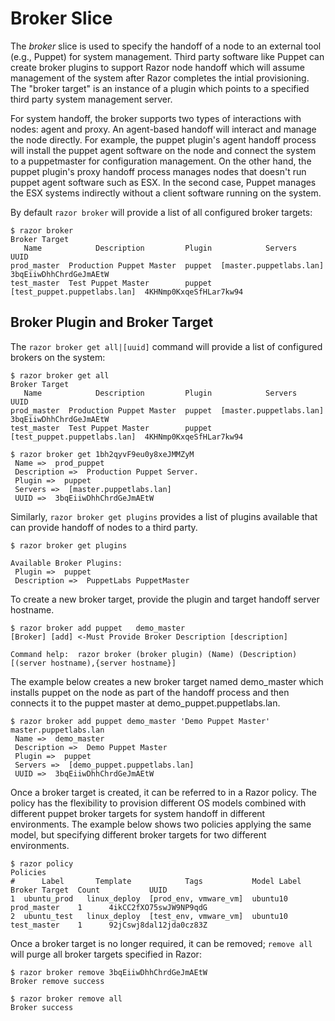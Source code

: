 # Broker Slice

The *broker* slice is used to specify the handoff of a node to an external tool (e.g., Puppet) for system management. Third party software like Puppet can create broker plugins to support Razor node handoff which will assume management of the system after Razor completes the intial provisioning. The "broker target" is an instance of a plugin which points to a specified third party system management server.

For system handoff, the broker supports two types of interactions with nodes: agent and proxy. An agent-based handoff will interact and manage the node directly. For example, the puppet plugin's agent handoff process will install the puppet agent software on the node and connect the system to a puppetmaster for configuration management. On the other hand, the puppet plugin's proxy handoff process manages nodes that doesn't run puppet agent software such as ESX. In the second case, Puppet manages the ESX systems indirectly without a client software running on the system.

By default `razor broker` will provide a list of all configured broker targets:

    $ razor broker
    Broker Target
       Name            Description         Plugin            Servers                      UUID
    prod_master  Production Puppet Master  puppet  [master.puppetlabs.lan]       3bqEiiwDhhChrdGeJmAEtW
    test_master  Test Puppet Master        puppet  [test_puppet.puppetlabs.lan]  4KHNmp0KxqeSfHLar7kw94


## Broker Plugin and Broker Target

The `razor broker get all|[uuid]` command will provide a list of configured brokers on the system:

    $ razor broker get all
    Broker Target
       Name            Description         Plugin            Servers                      UUID
    prod_master  Production Puppet Master  puppet  [master.puppetlabs.lan]       3bqEiiwDhhChrdGeJmAEtW
    test_master  Test Puppet Master        puppet  [test_puppet.puppetlabs.lan]  4KHNmp0KxqeSfHLar7kw94

    $ razor broker get 1bh2qyvF9eu0y8xeJMMZyM
     Name =>  prod_puppet
     Description =>  Production Puppet Server.
     Plugin =>  puppet
     Servers =>  [master.puppetlabs.lan]
     UUID =>  3bqEiiwDhhChrdGeJmAEtW

Similarly, `razor broker get plugins` provides a list of plugins available that can provide handoff of nodes to a third party.

    $ razor broker get plugins
    
    Available Broker Plugins:
     Plugin =>  puppet
     Description =>  PuppetLabs PuppetMaster

To create a new broker target, provide the plugin and target handoff server hostname.

    $ razor broker add puppet   demo_master
    [Broker] [add] <-Must Provide Broker Description [description]
    
    Command help:  razor broker (broker plugin) (Name) (Description) [(server hostname),{server hostname}]

The example below creates a new broker target named demo_master which installs puppet on the node as part of the handoff process and then connects it to the puppet master at demo_puppet.puppetlabs.lan.

    $ razor broker add puppet demo_master 'Demo Puppet Master' master.puppetlabs.lan
     Name =>  demo_master
     Description =>  Demo Puppet Master
     Plugin =>  puppet
     Servers =>  [demo_puppet.puppetlabs.lan]
     UUID =>  3bqEiiwDhhChrdGeJmAEtW

Once a broker target is created, it can be referred to in a Razor policy. The policy has the flexibility to provision different OS models combined with different puppet broker targets for system handoff in different environments. The example below shows two policies applying the same model, but specifying different broker targets for two different environments.

    $ razor policy
    Policies
    #      Label       Template            Tags           Model Label   Broker Target  Count           UUID
    1  ubuntu_prod   linux_deploy  [prod_env, vmware_vm]  ubuntu10      prod_master    1      4ikCC2fXO75swJW9NP9qdG
    2  ubuntu_test   linux_deploy  [test_env, vmware_vm]  ubuntu10      test_master    1      92jCswj8dal12jda0cz83Z

Once a broker target is no longer required, it can be removed; `remove all` will purge all broker targets specified in Razor:

    $ razor broker remove 3bqEiiwDhhChrdGeJmAEtW
    Broker remove success

    $ razor broker remove all
    Broker success
